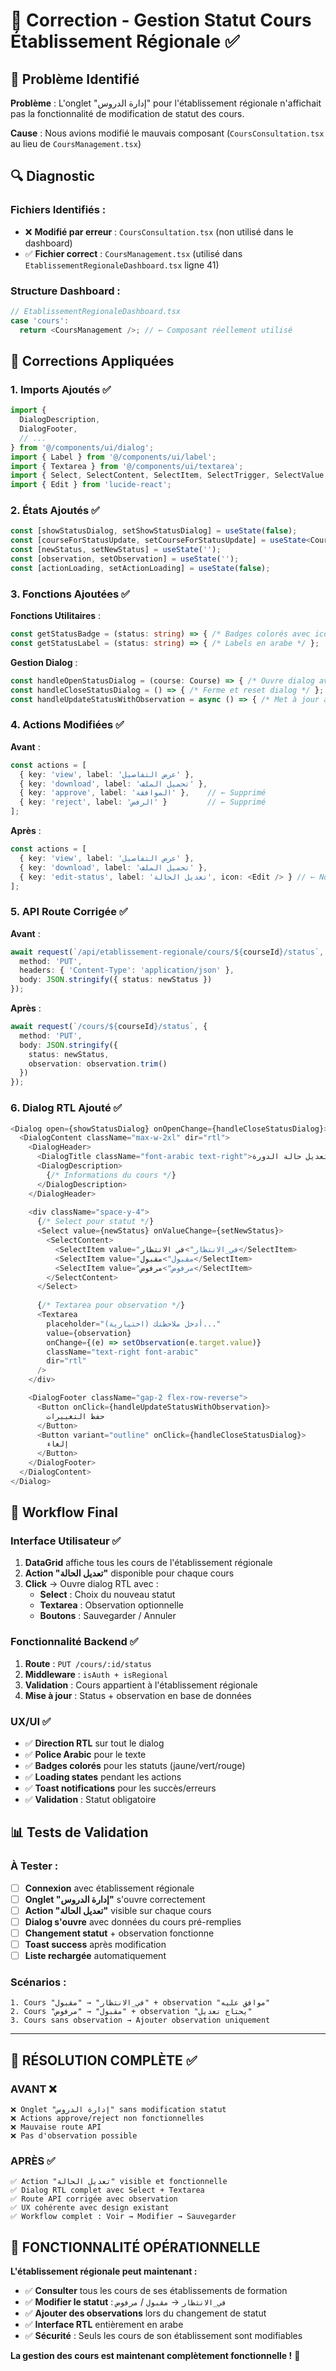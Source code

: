 # 🔧 Correction - Gestion Statut Cours Établissement Régionale ✅

## 🎯 Problème Identifié

**Problème** : L'onglet "إدارة الدروس" pour l'établissement régionale n'affichait pas la fonctionnalité de modification de statut des cours.

**Cause** : Nous avions modifié le mauvais composant (`CoursConsultation.tsx` au lieu de `CoursManagement.tsx`)

## 🔍 Diagnostic

### **Fichiers Identifiés** :
- ❌ **Modifié par erreur** : `CoursConsultation.tsx` (non utilisé dans le dashboard)
- ✅ **Fichier correct** : `CoursManagement.tsx` (utilisé dans `EtablissementRegionaleDashboard.tsx` ligne 41)

### **Structure Dashboard** :
```typescript
// EtablissementRegionaleDashboard.tsx
case 'cours':
  return <CoursManagement />; // ← Composant réellement utilisé
```

## 🔧 Corrections Appliquées

### **1. Imports Ajoutés** ✅
```typescript
import {
  DialogDescription,
  DialogFooter,
  // ...
} from '@/components/ui/dialog';
import { Label } from '@/components/ui/label';
import { Textarea } from '@/components/ui/textarea';
import { Select, SelectContent, SelectItem, SelectTrigger, SelectValue } from '@/components/ui/select';
import { Edit } from 'lucide-react';
```

### **2. États Ajoutés** ✅
```typescript
const [showStatusDialog, setShowStatusDialog] = useState(false);
const [courseForStatusUpdate, setCourseForStatusUpdate] = useState<Course | null>(null);
const [newStatus, setNewStatus] = useState('');
const [observation, setObservation] = useState('');
const [actionLoading, setActionLoading] = useState(false);
```

### **3. Fonctions Ajoutées** ✅

**Fonctions Utilitaires** :
```typescript
const getStatusBadge = (status: string) => { /* Badges colorés avec icônes */ };
const getStatusLabel = (status: string) => { /* Labels en arabe */ };
```

**Gestion Dialog** :
```typescript
const handleOpenStatusDialog = (course: Course) => { /* Ouvre dialog avec données cours */ };
const handleCloseStatusDialog = () => { /* Ferme et reset dialog */ };
const handleUpdateStatusWithObservation = async () => { /* Met à jour avec observation */ };
```

### **4. Actions Modifiées** ✅

**Avant** :
```typescript
const actions = [
  { key: 'view', label: 'عرض التفاصيل' },
  { key: 'download', label: 'تحميل الملف' },
  { key: 'approve', label: 'الموافقة' },    // ← Supprimé
  { key: 'reject', label: 'الرفض' }         // ← Supprimé
];
```

**Après** :
```typescript
const actions = [
  { key: 'view', label: 'عرض التفاصيل' },
  { key: 'download', label: 'تحميل الملف' },
  { key: 'edit-status', label: 'تعديل الحالة', icon: <Edit /> } // ← Nouveau
];
```

### **5. API Route Corrigée** ✅

**Avant** :
```typescript
await request(`/api/etablissement-regionale/cours/${courseId}/status`, {
  method: 'PUT',
  headers: { 'Content-Type': 'application/json' },
  body: JSON.stringify({ status: newStatus })
});
```

**Après** :
```typescript
await request(`/cours/${courseId}/status`, {
  method: 'PUT',
  body: JSON.stringify({ 
    status: newStatus,
    observation: observation.trim() 
  })
});
```

### **6. Dialog RTL Ajouté** ✅
```typescript
<Dialog open={showStatusDialog} onOpenChange={handleCloseStatusDialog}>
  <DialogContent className="max-w-2xl" dir="rtl">
    <DialogHeader>
      <DialogTitle className="font-arabic text-right">تعديل حالة الدورة</DialogTitle>
      <DialogDescription>
        {/* Informations du cours */}
      </DialogDescription>
    </DialogHeader>
    
    <div className="space-y-4">
      {/* Select pour statut */}
      <Select value={newStatus} onValueChange={setNewStatus}>
        <SelectContent>
          <SelectItem value="في_الانتظار">في الانتظار</SelectItem>
          <SelectItem value="مقبول">مقبول</SelectItem>
          <SelectItem value="مرفوض">مرفوض</SelectItem>
        </SelectContent>
      </Select>
      
      {/* Textarea pour observation */}
      <Textarea
        placeholder="أدخل ملاحظتك (اختيارية)..."
        value={observation}
        onChange={(e) => setObservation(e.target.value)}
        className="text-right font-arabic"
        dir="rtl"
      />
    </div>

    <DialogFooter className="gap-2 flex-row-reverse">
      <Button onClick={handleUpdateStatusWithObservation}>
        حفظ التغييرات
      </Button>
      <Button variant="outline" onClick={handleCloseStatusDialog}>
        إلغاء
      </Button>
    </DialogFooter>
  </DialogContent>
</Dialog>
```

## 🎯 **Workflow Final**

### **Interface Utilisateur** ✅
1. **DataGrid** affiche tous les cours de l'établissement régionale
2. **Action "تعديل الحالة"** disponible pour chaque cours
3. **Click** → Ouvre dialog RTL avec :
   - **Select** : Choix du nouveau statut
   - **Textarea** : Observation optionnelle
   - **Boutons** : Sauvegarder / Annuler

### **Fonctionnalité Backend** ✅
1. **Route** : `PUT /cours/:id/status`
2. **Middleware** : `isAuth + isRegional`
3. **Validation** : Cours appartient à l'établissement régionale
4. **Mise à jour** : Status + observation en base de données

### **UX/UI** ✅
- ✅ **Direction RTL** sur tout le dialog
- ✅ **Police Arabic** pour le texte
- ✅ **Badges colorés** pour les statuts (jaune/vert/rouge)
- ✅ **Loading states** pendant les actions
- ✅ **Toast notifications** pour les succès/erreurs
- ✅ **Validation** : Statut obligatoire

## 📊 **Tests de Validation**

### **À Tester** :
- [ ] **Connexion** avec établissement régionale
- [ ] **Onglet "إدارة الدروس"** s'ouvre correctement
- [ ] **Action "تعديل الحالة"** visible sur chaque cours
- [ ] **Dialog s'ouvre** avec données du cours pré-remplies
- [ ] **Changement statut** + observation fonctionne
- [ ] **Toast success** après modification
- [ ] **Liste rechargée** automatiquement

### **Scénarios** :
```
1. Cours "في_الانتظار" → "مقبول" + observation "موافق عليه"
2. Cours "مقبول" → "مرفوض" + observation "يحتاج تعديل"
3. Cours sans observation → Ajouter observation uniquement
```

---

## 🎉 **RÉSOLUTION COMPLÈTE** ✅

### **AVANT** ❌
```
❌ Onglet "إدارة الدروس" sans modification statut
❌ Actions approve/reject non fonctionnelles
❌ Mauvaise route API
❌ Pas d'observation possible
```

### **APRÈS** ✅
```
✅ Action "تعديل الحالة" visible et fonctionnelle
✅ Dialog RTL complet avec Select + Textarea
✅ Route API corrigée avec observation
✅ UX cohérente avec design existant
✅ Workflow complet : Voir → Modifier → Sauvegarder
```

## 🚀 **FONCTIONNALITÉ OPÉRATIONNELLE**

**L'établissement régionale peut maintenant :**
- ✅ **Consulter** tous les cours de ses établissements de formation
- ✅ **Modifier le statut** : `في_الانتظار` → `مقبول` / `مرفوض`
- ✅ **Ajouter des observations** lors du changement de statut
- ✅ **Interface RTL** entièrement en arabe
- ✅ **Sécurité** : Seuls les cours de son établissement sont modifiables

**La gestion des cours est maintenant complètement fonctionnelle !** 🎯
